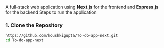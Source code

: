 A full-stack web application using **Next.js** for the frontend and **Express.js** for the backend
Steps to run the application
 ### 1. Clone the Repository
 ```bash
https://github.com/koushkigupta/To-do-app-next.git
cd To-do-app-next
